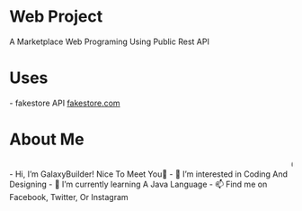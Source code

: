 <h1>Web Project</h1>
A Marketplace Web Programing Using Public Rest API
<h1>Uses</h1>
- fakestore API <a href="https://fakestore.com">fakestore.com</a>
<h1>About Me</h1>
<marquee>GalaxyBuilder</marquee>
- Hi, I’m GalaxyBuilder! Nice To Meet You👋
- 👀 I’m interested in Coding And Designing
- 🌱 I’m currently learning A Java Language
- 📫 Find me on Facebook, Twitter, Or Instagram

<!---
GalaxyBuilders is a ✨ special ✨ repository because its `README.md` (this file) appears on your GitHub profile.
You can click the Preview link to take a look at your changes.
--->
